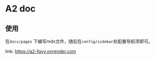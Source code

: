 # A2 doc

## 使用

在`docs/pages` 下编写mdx文件，随后在`config/sidebar`处配置导航项即可。

link: https://a2-fqyy.onrender.com
